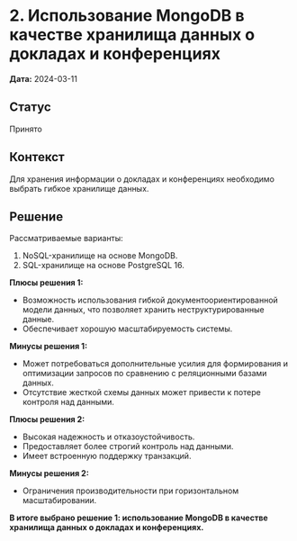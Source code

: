 # 2. Использование MongoDB в качестве хранилища данных о докладах и конференциях

**Дата:** 2024-03-11

## Статус

Принято

## Контекст

Для хранения информации о докладах и конференциях необходимо выбрать гибкое хранилище данных.

## Решение

Рассматриваемые варианты:
1. NoSQL-хранилище на основе MongoDB.
2. SQL-хранилище на основе PostgreSQL 16.

**Плюсы решения 1:**
- Возможность использования гибкой документоориентированной модели данных, что позволяет хранить неструктурированные данные.
- Обеспечивает хорошую масштабируемость системы.

**Минусы решения 1:**
- Может потребоваться дополнительные усилия для формирования и оптимизации запросов по сравнению с реляционными базами данных.
- Отсутствие жесткой схемы данных может привести к потере контроля над данными.

**Плюсы решения 2:**
- Высокая надежность и отказоустойчивость.
- Предоставляет более строгий контроль над данными.
- Имеет встроенную поддержку транзакций.

**Минусы решения 2:**
- Ограничения производительности при горизонтальном масштабировании.

**В итоге выбрано решение 1: использование MongoDB в качестве хранилища данных о докладах и конференциях.**

